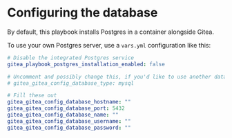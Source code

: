 # Configuring the database

By default, this playbook installs Postgres in a container alongside Gitea.

To use your own Postgres server, use a `vars.yml` configuration like this:

```yaml
# Disable the integrated Postgres service
gitea_playbook_postgres_installation_enabled: false

# Uncomment and possibly change this, if you'd like to use another database engine.
# gitea_gitea_config_database_type: mysql

# Fill these out
gitea_gitea_config_database_hostname: ""
gitea_gitea_config_database_port: 5432
gitea_gitea_config_database_name: ""
gitea_gitea_config_database_username: ""
gitea_gitea_config_database_password: ""
```
